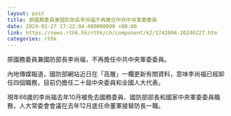 ```yaml
---
layout: post
title: 原國務委員兼國防部長李尚福不再擔任中共中央軍委委員
date: 2024-02-27 17:22:04.000000000 +08:00
link: https://news.rthk.hk/rthk/ch/component/k2/1742094-20240227.htm
categories: rthk
---
```


原國務委員兼國防部長李尚福，不再擔任中共中央軍委委員。

內地傳媒報道，國防部網站近日在「高層」一欄更新有關資料，意味李尚福已經卸任四個職務，目前仍擔任二十屆中央委員和全國人大代表。

現年66歲的李尚福去年10月被免去國務委員、國防部部長和國家中央軍委委員職務，人大常委會會議在去年12月底任命董軍接替防長一職。
